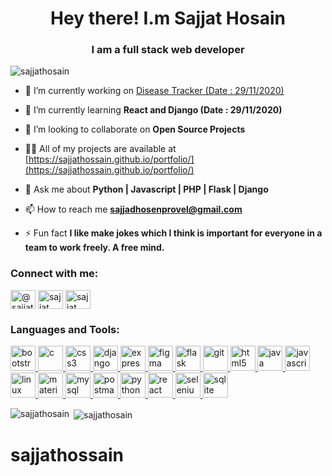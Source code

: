 <h1 align="center">Hey there! I.m Sajjat Hosain</h1>
<h3 align="center">I am a full stack web developer</h3>

<p align="left"> <img src="https://komarev.com/ghpvc/?username=sajjathosain&label=Profile%20views&color=0e75b6&style=flat" alt="sajjathosain" /> </p>

- 🔭 I’m currently working on [Disease Tracker (Date : 29/11/2020)](https://github.com/sajjathossain/DiseaseTracker)

- 🌱 I’m currently learning **React and Django (Date : 29/11/2020)**

- 👯 I’m looking to collaborate on **Open Source Projects**

- 👨‍💻 All of my projects are available at [https://sajjathossain.github.io/portfolio/](https://sajjathossain.github.io/portfolio/)

- 💬 Ask me about **Python | Javascript | PHP | Flask | Django**

- 📫 How to reach me **sajjadhosenprovel@gmail.com**

- ⚡ Fun fact **I like make jokes which I think is important for everyone in a team to work freely. A free mind.**

<h3 align="left">Connect with me:</h3>
<p align="left">
<a href="https://dev.to/@sajjathossain" target="blank"><img align="center" src="https://cdn.jsdelivr.net/npm/simple-icons@3.0.1/icons/dev-dot-to.svg" alt="@sajjathossain" height="30" width="40" /></a>
<a href="https://linkedin.com/in/sajjat hossain" target="blank"><img align="center" src="https://cdn.jsdelivr.net/npm/simple-icons@3.0.1/icons/linkedin.svg" alt="sajjat hossain" height="30" width="40" /></a>
<a href="https://fb.com/sajjat hossain" target="blank"><img align="center" src="https://cdn.jsdelivr.net/npm/simple-icons@3.0.1/icons/facebook.svg" alt="sajjat hossain" height="30" width="40" /></a>
</p>

<h3 align="left">Languages and Tools:</h3>
<p align="left"> <a href="https://getbootstrap.com" target="_blank"> <img src="https://devicons.github.io/devicon/devicon.git/icons/bootstrap/bootstrap-plain.svg" alt="bootstrap" width="40" height="40"/> </a> <a href="https://www.cprogramming.com/" target="_blank"> <img src="https://devicons.github.io/devicon/devicon.git/icons/c/c-original.svg" alt="c" width="40" height="40"/> </a> <a href="https://www.w3schools.com/css/" target="_blank"> <img src="https://devicons.github.io/devicon/devicon.git/icons/css3/css3-original-wordmark.svg" alt="css3" width="40" height="40"/> </a> <a href="https://www.djangoproject.com/" target="_blank"> <img src="https://devicons.github.io/devicon/devicon.git/icons/django/django-original.svg" alt="django" width="40" height="40"/> </a> <a href="https://expressjs.com" target="_blank"> <img src="https://devicons.github.io/devicon/devicon.git/icons/express/express-original-wordmark.svg" alt="express" width="40" height="40"/> </a> <a href="https://www.figma.com/" target="_blank"> <img src="https://www.vectorlogo.zone/logos/figma/figma-icon.svg" alt="figma" width="40" height="40"/> </a> <a href="https://flask.palletsprojects.com/" target="_blank"> <img src="https://www.vectorlogo.zone/logos/pocoo_flask/pocoo_flask-icon.svg" alt="flask" width="40" height="40"/> </a> <a href="https://git-scm.com/" target="_blank"> <img src="https://www.vectorlogo.zone/logos/git-scm/git-scm-icon.svg" alt="git" width="40" height="40"/> </a> <a href="https://www.w3.org/html/" target="_blank"> <img src="https://devicons.github.io/devicon/devicon.git/icons/html5/html5-original-wordmark.svg" alt="html5" width="40" height="40"/> </a> <a href="https://www.java.com" target="_blank"> <img src="https://devicons.github.io/devicon/devicon.git/icons/java/java-original-wordmark.svg" alt="java" width="40" height="40"/> </a> <a href="https://developer.mozilla.org/en-US/docs/Web/JavaScript" target="_blank"> <img src="https://devicons.github.io/devicon/devicon.git/icons/javascript/javascript-original.svg" alt="javascript" width="40" height="40"/> </a> <a href="https://www.linux.org/" target="_blank"> <img src="https://devicons.github.io/devicon/devicon.git/icons/linux/linux-original.svg" alt="linux" width="40" height="40"/> </a> <a href="https://materializecss.com/" target="_blank"> <img src="https://raw.githubusercontent.com/prplx/svg-logos/5585531d45d294869c4eaab4d7cf2e9c167710a9/svg/materialize.svg" alt="materialize" width="40" height="40"/> </a> <a href="https://www.mysql.com/" target="_blank"> <img src="https://devicons.github.io/devicon/devicon.git/icons/mysql/mysql-original-wordmark.svg" alt="mysql" width="40" height="40"/> </a> <a href="https://postman.com" target="_blank"> <img src="https://www.vectorlogo.zone/logos/getpostman/getpostman-icon.svg" alt="postman" width="40" height="40"/> </a> <a href="https://www.python.org" target="_blank"> <img src="https://devicons.github.io/devicon/devicon.git/icons/python/python-original.svg" alt="python" width="40" height="40"/> </a> <a href="https://reactjs.org/" target="_blank"> <img src="https://devicons.github.io/devicon/devicon.git/icons/react/react-original-wordmark.svg" alt="react" width="40" height="40"/> </a> <a href="https://www.selenium.dev" target="_blank"> <img src="https://raw.githubusercontent.com/detain/svg-logos/780f25886640cef088af994181646db2f6b1a3f8/svg/selenium-logo.svg" alt="selenium" width="40" height="40"/> </a> <a href="https://www.sqlite.org/" target="_blank"> <img src="https://www.vectorlogo.zone/logos/sqlite/sqlite-icon.svg" alt="sqlite" width="40" height="40"/> </a> </p>

<p><img align="left" src="https://github-readme-stats.vercel.app/api/top-langs?username=sajjathosain&show_icons=true&locale=en&layout=compact" alt="sajjathosain" /></p>

<p>&nbsp;<img align="center" src="https://github-readme-stats.vercel.app/api?username=sajjathosain&show_icons=true&locale=en" alt="sajjathosain" /></p>

# sajjathossain

